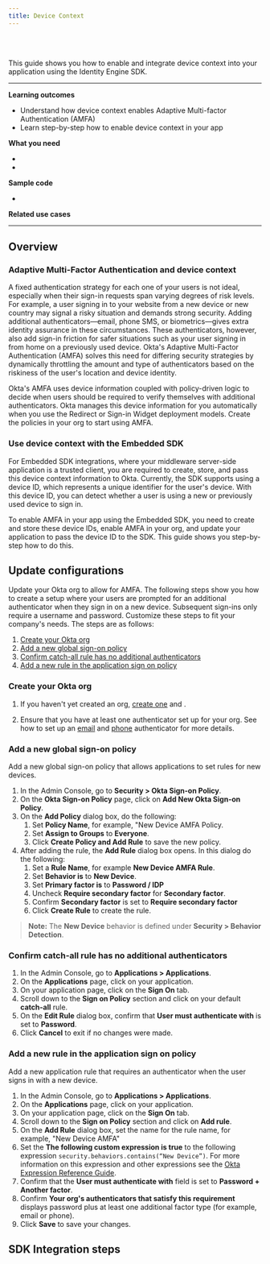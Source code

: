```yaml
---
title: Device Context
---
```


<div class="oie-embedded-sdk">

<ApiLifecycle access="ie" /><br>
<ApiLifecycle access="Limited GA" /><br>

<StackSelector />

This guide shows you how to enable and integrate device context into your application using the Identity Engine SDK.

---
**Learning outcomes**

* Understand how device context enables Adaptive Multi-factor Authentication (AMFA)
* Learn step-by-step how to enable device context in your app

**What you need**

* <StackSnippet snippet="oiesdksetup" />
* <StackSnippet snippet="configureorg" />

**Sample code**

* <StackSnippet snippet="samplecode" />

**Related use cases**

<StackSnippet snippet="relatedusecases" />

---

## Overview

### Adaptive Multi-Factor Authentication and device context

A fixed authentication strategy for each one of your users is not ideal, especially when their sign-in requests span varying degrees of risk levels. For example, a user signing in to your website from a new device or new country may signal a risky situation and demands strong security. Adding additional authenticators&#8212;email, phone SMS, or biometrics&#8212;gives extra identity assurance in these circumstances. These authenticators, however, also add sign-in friction for safer situations such as your user signing in from home on a previously used device. Okta's Adaptive Multi-Factor Authentication (AMFA) solves this need for differing security strategies by dynamically throttling the amount and type of authenticators based on the riskiness of the user's location and device identity.

Okta's AMFA uses device information coupled with policy-driven logic to decide when users should be required to verify themselves with additional authenticators. Okta manages this device information for you automatically when you use the Redirect or Sign-in Widget deployment models. Create the policies in your org to start using AMFA.

### Use device context with the Embedded SDK

For Embedded SDK integrations, where your middleware server-side application is a trusted client, you are required to create, store, and pass this device context information to Okta. Currently, the SDK supports using a device ID, which represents a unique identifier for the user's device. With this device ID, you can detect whether a user is using a new or previously used device to sign in.

To enable AMFA in your app using the Embedded SDK, you need to create and store these device IDs, enable AMFA in your org, and update your application to pass the device ID to the SDK. This guide shows you step-by-step how to do this.

## Update configurations

Update your Okta org to allow for AMFA. The following steps show you how to create a setup where your users are prompted for an additional authenticator when they sign in on a new device. Subsequent sign-ins only require a username and password. Customize these steps to fit your company's needs.
 The steps are as follows:

1. [Create your Okta org](#create-your-okta-org)
1. [Add a new global sign-on policy](#add-a-new-global-sign-on-policy)
1. [Confirm catch-all rule has no additional authenticators](#confirm-catch-all-rule-has-no-additional-authenticators)
1. [Add a new rule in the application sign on policy](#add-a-new-rule-in-the-application-sign-on-policy)

### Create your Okta org

1. If you haven't yet created an org, [create one](/docs/guides/oie-embedded-common-org-setup/nodejs/main/#get-set-up) and <StackSnippet snippet="configureorg" inline/>.

1. Ensure that you have at least one authenticator set up for your org. See how to set up an [email](/docs/guides/oie-embedded-common-org-setup/nodejs/main/#_1-set-up-the-email-authenticator-for-authentication-and-recovery) and [phone](/docs/guides/oie-embedded-common-org-setup/nodejs/main/#_2-add-the-phone-authenticator-for-authentication-and-recovery) authenticator for more details.

### Add a new global sign-on policy

Add a new global sign-on policy that allows applications to set rules for new devices.

1. In the Admin Console, go to **Security > Okta Sign-on Policy**.
1. On the **Okta Sign-on Policy** page, click on **Add New Okta Sign-on Policy**.
1. On the **Add Policy** dialog box, do the following:
   1. Set **Policy Name**, for example, "New Device AMFA Policy.
   1. Set **Assign to Groups** to **Everyone**.
   1. Click **Create Policy and Add Rule** to save the new policy.
1. After adding the rule, the **Add Rule** dialog box opens. In this dialog do the following:
   1. Set a **Rule Name**, for example **New Device AMFA Rule**.
   1. Set **Behavior is** to **New Device**.
   1. Set **Primary factor is** to **Password / IDP**
   1. Uncheck **Require secondary factor** for **Secondary factor**.
   1. Confirm **Secondary factor** is set to **Require secondary factor**
   1. Click **Create Rule** to create the rule.

> **Note:** The **New Device** behavior is defined under **Security > Behavior Detection**.

### Confirm catch-all rule has no additional authenticators

1. In the Admin Console, go to **Applications > Applications**.
1. On the **Applications** page, click on your application.
1. On your application page, click on the **Sign On** tab.
1. Scroll down to the **Sign on Policy** section and click on your default **catch-all** rule.
1. On the **Edit Rule** dialog box, confirm that **User must authenticate with** is set to **Password**.
1. Click **Cancel** to exit if no changes were made.

### Add a new rule in the application sign on policy

Add a new application rule that requires an authenticator when the user signs in with a new device.

1. In the Admin Console, go to **Applications > Applications**.
1. On the **Applications** page, click on your application.
1. On your application page, click on the **Sign On** tab.
1. Scroll down to the **Sign on Policy** section and click on **Add rule**.
1. On the **Add Rule** dialog box, set the name for the rule name, for example, "New Device AMFA"
1. Set the **The following custom expression is true** to the following expression `security.behaviors.contains(“New Device”)`. For more information on this expression and other expressions see the [Okta Expression Reference Guide](/docs/reference/okta-expression-language-in-identity-engine/#security-context).
1. Confirm that the **User must authenticate with** field is set to **Password + Another factor**.
1. Confirm **Your org's authenticators that satisfy this requirement** displays password plus at least one additional factor type (for example, email or phone).
1. Click **Save** to save your changes.

## SDK Integration steps

<StackSnippet snippet="integrationsteps" />

</div>
